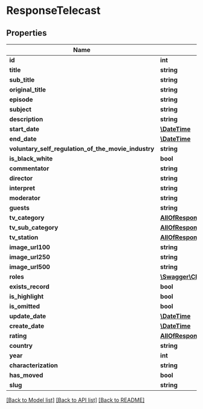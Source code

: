 # ResponseTelecast

## Properties
Name | Type | Description | Notes
------------ | ------------- | ------------- | -------------
**id** | **int** |  | [optional] 
**title** | **string** |  | [optional] 
**sub_title** | **string** |  | [optional] 
**original_title** | **string** |  | [optional] 
**episode** | **string** |  | [optional] 
**subject** | **string** |  | [optional] 
**description** | **string** |  | [optional] 
**start_date** | [**\DateTime**](\DateTime.md) |  | [optional] 
**end_date** | [**\DateTime**](\DateTime.md) |  | [optional] 
**voluntary_self_regulation_of_the_movie_industry** | **string** |  | [optional] 
**is_black_white** | **bool** |  | [optional] 
**commentator** | **string** |  | [optional] 
**director** | **string** |  | [optional] 
**interpret** | **string** |  | [optional] 
**moderator** | **string** |  | [optional] 
**guests** | **string** |  | [optional] 
**tv_category** | [**AllOfResponseTelecastTvCategory**](AllOfResponseTelecastTvCategory.md) |  | [optional] 
**tv_sub_category** | [**AllOfResponseTelecastTvSubCategory**](AllOfResponseTelecastTvSubCategory.md) |  | [optional] 
**tv_station** | [**AllOfResponseTelecastTvStation**](AllOfResponseTelecastTvStation.md) |  | [optional] 
**image_url100** | **string** |  | [optional] 
**image_url250** | **string** |  | [optional] 
**image_url500** | **string** |  | [optional] 
**roles** | [**\Swagger\Client\Model\ResponseRole[]**](ResponseRole.md) |  | [optional] 
**exists_record** | **bool** |  | [optional] 
**is_highlight** | **bool** |  | [optional] 
**is_omitted** | **bool** |  | [optional] 
**update_date** | [**\DateTime**](\DateTime.md) |  | [optional] 
**create_date** | [**\DateTime**](\DateTime.md) |  | [optional] 
**rating** | [**AllOfResponseTelecastRating**](AllOfResponseTelecastRating.md) |  | [optional] 
**country** | **string** |  | [optional] 
**year** | **int** |  | [optional] 
**characterization** | **string** |  | [optional] 
**has_moved** | **bool** |  | [optional] 
**slug** | **string** |  | [optional] 

[[Back to Model list]](../../README.md#documentation-for-models) [[Back to API list]](../../README.md#documentation-for-api-endpoints) [[Back to README]](../../README.md)

